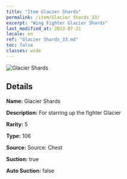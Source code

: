 ```yaml
---
title: "Item Glacier Shards"
permalink: /item/Glacier Shards_33/
excerpt: "Wing Fighter Glacier Shards"
last_modified_at: 2023-07-21
locale: en
ref: "Glacier Shards_33.md"
toc: false
classes: wide
---
```



 ![Glacier Shards](/images/item/Glacier_Shards_p.png)



## Details

 **Name:** Glacier Shards 

 **Description:** For starring up the fighter Glacier

 **Rarity:** 5 

 **Type:** 106 

 **Source:** Source: Chest 

 **Suction:** true 

 **Auto Suction:** false 


